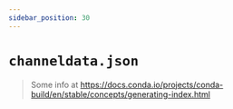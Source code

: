 ```yaml
---
sidebar_position: 30
---
```

# `channeldata.json`

> Some info at https://docs.conda.io/projects/conda-build/en/stable/concepts/generating-index.html
